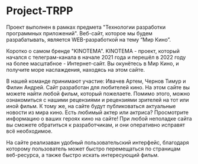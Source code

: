 # Project-TRPP
Проект выполнен в рамках предмета "Технологии разработки программных приложений".
Веб-сайт, которое мы будем разрабатывать, является WEB-разработкой на тему “Мир Кино”.

Коротко о самом бренде "KINOTEMA". KINOTEMA - проект, который начался с телеграм-канала в начале 2021 года и перешёл в 2022 году на более масштабное - Интернет-сайт. Вы окунётесь в Мир Кино, и получите море наслаждения, находясь на этом сайте.

В нашей команде принимают участие: Ивачев Артем, Чернов Тимур и Филин Андрей.
Сайт разработан для любителей кино. На этом сайте вы можете найти любой фильм, который пожелаете. Помимо этого, можно ознакомиться с нашими рецензиями и рецензиями зрителей на тот или иной фильм. К тому же, на сайте будут публиковаться актуальные новости из мира кино. Есть любимый актер или актриса? Просмотрите информацию о ваших героях кино на сайте!
При любой неполадке сайта вы сможете обратиться к разработчикам, и они оперативно исправят всё необходимое.

На сайте реализаван удобный пользовательский интерфейс, благодаря которому пользователь может быстро перемещаться по страницам веб-ресурса, а также быстро искать интересующий фильм.
